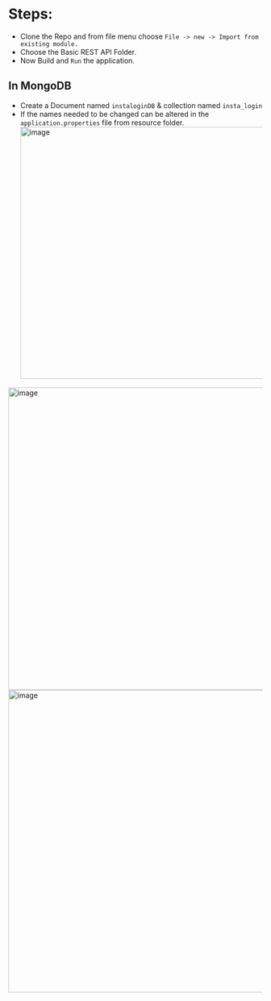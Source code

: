 # Steps:

 - Clone the Repo and from file menu choose `File -> new -> Import from existing module. `
 - Choose the Basic REST API Folder.
 - Now Build and `Run` the application.


## In MongoDB
  - Create a Document named ` instaloginDB ` & collection named ` insta_login `
  - If the names needed to be changed can be altered in the `application.properties` file from resource folder.
     <img width="500" alt="image" src="https://user-images.githubusercontent.com/72887609/214428302-db4b293a-710f-4624-b834-4c5408b61012.png">

<img width="600" alt="image" src="https://user-images.githubusercontent.com/72887609/214174364-e724eb27-7a0c-460b-9d03-0f6eaae60ca4.png">
<img width="600" alt="image" src="https://user-images.githubusercontent.com/72887609/214174445-caf4add4-2b9b-4768-91b1-ae1812a7b1cf.png">
